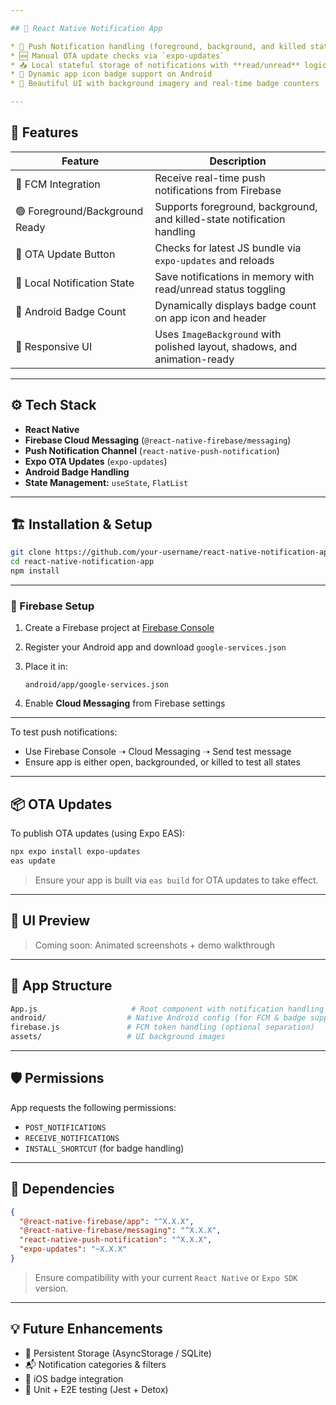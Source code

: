 ```yaml
---

## 📲 React Native Notification App

* 🔔 Push Notification handling (foreground, background, and killed states)
* 🆕 Manual OTA update checks via `expo-updates`
* 📥 Local stateful storage of notifications with **read/unread** logic
* 🔴 Dynamic app icon badge support on Android
* 🎨 Beautiful UI with background imagery and real-time badge counters

---
```


## 🚀 Features

| Feature                        | Description                                                               |
| ------------------------------ | ------------------------------------------------------------------------- |
| 🔔 FCM Integration             | Receive real-time push notifications from Firebase                        |
| 🟢 Foreground/Background Ready | Supports foreground, background, and killed-state notification handling   |
| 🔄 OTA Update Button           | Checks for latest JS bundle via `expo-updates` and reloads                |
| 🧠 Local Notification State    | Save notifications in memory with read/unread status toggling             |
| 🔴 Android Badge Count         | Dynamically displays badge count on app icon and header                   |
| 🎨 Responsive UI               | Uses `ImageBackground` with polished layout, shadows, and animation-ready |

---

## ⚙️ Tech Stack

* **React Native**
* **Firebase Cloud Messaging** (`@react-native-firebase/messaging`)
* **Push Notification Channel** (`react-native-push-notification`)
* **Expo OTA Updates** (`expo-updates`)
* **Android Badge Handling**
* **State Management:** `useState`, `FlatList`

---

## 🏗️ Installation & Setup

```bash
git clone https://github.com/your-username/react-native-notification-app.git
cd react-native-notification-app
npm install
```

---

### 📡 Firebase Setup

1. Create a Firebase project at [Firebase Console](https://console.firebase.google.com/)

2. Register your Android app and download `google-services.json`

3. Place it in:

   ```
   android/app/google-services.json
   ```

4. Enable **Cloud Messaging** from Firebase settings

---



To test push notifications:

* Use Firebase Console ➝ Cloud Messaging ➝ Send test message
* Ensure app is either open, backgrounded, or killed to test all states

---

## 📦 OTA Updates

To publish OTA updates (using Expo EAS):

```bash
npx expo install expo-updates
eas update
```

> Ensure your app is built via `eas build` for OTA updates to take effect.

---

## 📸 UI Preview

> Coming soon: Animated screenshots + demo walkthrough

---

## 📘 App Structure

```bash
App.js                     # Root component with notification handling
android/                  # Native Android config (for FCM & badge support)
firebase.js               # FCM token handling (optional separation)
assets/                   # UI background images
```

---

## 🛡️ Permissions

App requests the following permissions:

* `POST_NOTIFICATIONS`
* `RECEIVE_NOTIFICATIONS`
* `INSTALL_SHORTCUT` (for badge handling)

---

## 🔗 Dependencies

```json
{
  "@react-native-firebase/app": "^X.X.X",
  "@react-native-firebase/messaging": "^X.X.X",
  "react-native-push-notification": "^X.X.X",
  "expo-updates": "~X.X.X"
}
```

> Ensure compatibility with your current `React Native` or `Expo SDK` version.

---

## 💡 Future Enhancements

* 📂 Persistent Storage (AsyncStorage / SQLite)
* 📬 Notification categories & filters
* 📱 iOS badge integration
* 🧪 Unit + E2E testing (Jest + Detox)
